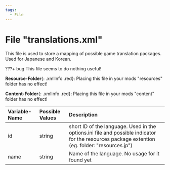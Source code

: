 ```yaml
---
tags:
  - File
---
```

# File "translations.xml"

This file is used to store a mapping of possible game translation packages. Used for Japanese and Korean.

???+ bug
    This file seems to do nothing useful!

**Resource-Folder**{: .xmlInfo .red}: Placing this file in your mods "resources" folder has no effect!

**Content-Folder**{: .xmlInfo .red}: Placing this file in your mods "content" folder has no effect!


| Variable-Name | Possible Values | Description |
|:--|:--|:--|
|id|string|short ID of the language. Used in the options.ini file and possible indicator for the resources package extention (eg. folder: "resources.jp")|
|name|string|Name of the language. No usage for it found yet|